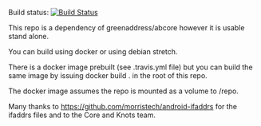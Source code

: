 Build status: [![Build Status](https://travis-ci.org/beyondcoin-project/beyondcoin_ndk.png?branch=master)](https://travis-ci.org/beyondcoin-project/beyondcoin_ndk)

This repo is a dependency of greenaddress/abcore however it is usable stand alone.

You can build using docker or using debian stretch.

There is a docker image prebuilt (see .travis.yml file) but you can build the same
image by issuing docker build . in the root of this repo.

The docker image assumes the repo is mounted as a volume to /repo.

Many thanks to https://github.com/morristech/android-ifaddrs for the ifaddrs files and to the Core and Knots team.

